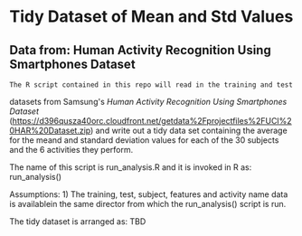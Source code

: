# Tidy Dataset of Mean and Std Values

## Data from: Human Activity Recognition Using Smartphones Dataset

    The R script contained in this repo will read in the training and test
datasets from Samsung's *Human Activity Recognition Using Smartphones Dataset*
(https://d396qusza40orc.cloudfront.net/getdata%2Fprojectfiles%2FUCI%20HAR%20Dataset.zip) and write out a tidy data set containing the average for the meand and
standard deviation values for each of the 30 subjects and the 6 activities
they perform.

  The name of this script is run_analysis.R and it is invoked in R as: run_analysis()

  Assumptions:
    1) The training, test, subject, features and activity name data is availablein the same director from which the run_analysis() script is run. 

  The tidy dataset is arranged as: TBD

